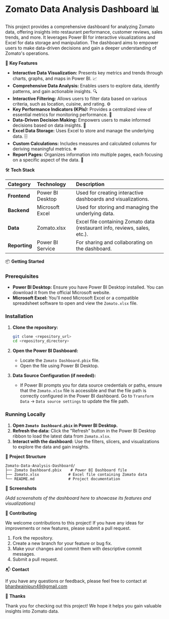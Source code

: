 # Zomato Data Analysis Dashboard 📊

This project provides a comprehensive dashboard for analyzing Zomato data, offering insights into restaurant performance, customer reviews, sales trends, and more. It leverages Power BI for interactive visualizations and Excel for data storage and manipulation. The dashboard aims to empower users to make data-driven decisions and gain a deeper understanding of Zomato's operations.

🚀 **Key Features**

*   **Interactive Data Visualization:** Presents key metrics and trends through charts, graphs, and maps in Power BI. 📈
*   **Comprehensive Data Analysis:** Enables users to explore data, identify patterns, and gain actionable insights. 🔍
*   **Interactive Filtering:** Allows users to filter data based on various criteria, such as location, cuisine, and rating. ⚙️
*   **Key Performance Indicators (KPIs):** Provides a centralized view of essential metrics for monitoring performance. 🎯
*   **Data-Driven Decision Making:** Empowers users to make informed decisions based on data insights. 🤔
*   **Excel Data Storage:** Uses Excel to store and manage the underlying data. 🗄️
*   **Custom Calculations:** Includes measures and calculated columns for deriving meaningful metrics. ➕
*   **Report Pages:** Organizes information into multiple pages, each focusing on a specific aspect of the data. 📄

🛠️ **Tech Stack**

| Category    | Technology          | Description                                                                 |
| :---------- | :------------------ | :-------------------------------------------------------------------------- |
| **Frontend**  | Power BI Desktop    | Used for creating interactive dashboards and visualizations.                  |
| **Backend**   | Microsoft Excel     | Used for storing and managing the underlying data.                          |
| **Data**      | Zomato.xlsx         | Excel file containing Zomato data (restaurant info, reviews, sales, etc.). |
| **Reporting** | Power BI Service    | For sharing and collaborating on the dashboard.                             |

📦 **Getting Started**

### Prerequisites

*   **Power BI Desktop:** Ensure you have Power BI Desktop installed. You can download it from the official Microsoft website.
*   **Microsoft Excel:** You'll need Microsoft Excel or a compatible spreadsheet software to open and view the `Zomato.xlsx` file.

### Installation

1.  **Clone the repository:**

    ```bash
    git clone <repository_url>
    cd <repository_directory>
    ```

2.  **Open the Power BI Dashboard:**

    *   Locate the `Zomato Dashboard.pbix` file.
    *   Open the file using Power BI Desktop.

3.  **Data Source Configuration (if needed):**

    *   If Power BI prompts you for data source credentials or paths, ensure that the `Zomato.xlsx` file is accessible and that the file path is correctly configured in the Power BI dashboard.  Go to `Transform Data` -> `Data source settings` to update the file path.

### Running Locally

1.  **Open `Zomato Dashboard.pbix` in Power BI Desktop.**
2.  **Refresh the data:** Click the "Refresh" button in the Power BI Desktop ribbon to load the latest data from `Zomato.xlsx`.
3.  **Interact with the dashboard:** Use the filters, slicers, and visualizations to explore the data and gain insights.

📂 **Project Structure**

```
Zomato-Data-Analysis-Dashboard/
├── Zomato Dashboard.pbix    # Power BI Dashboard file
├── Zomato.xlsx             # Excel file containing Zomato data
└── README.md               # Project documentation
```

📸 **Screenshots**

*(Add screenshots of the dashboard here to showcase its features and visualizations)*

🤝 **Contributing**

We welcome contributions to this project! If you have any ideas for improvements or new features, please submit a pull request.

1.  Fork the repository.
2.  Create a new branch for your feature or bug fix.
3.  Make your changes and commit them with descriptive commit messages.
4.  Submit a pull request.


📬 **Contact**

If you have any questions or feedback, please feel free to contact at bhardwajnipun49@gmail.com

💖 **Thanks**

Thank you for checking out this project! We hope it helps you gain valuable insights into Zomato data.
